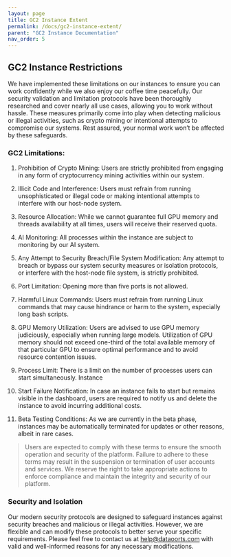 ```yaml
---
layout: page
title: GC2 Instance Extent
permalink: /docs/gc2-instance-extent/
parent: "GC2 Instance Documentation"
nav_order: 5
---
```


## GC2 Instance Restrictions
We have implemented these limitations on our instances to ensure you can work confidently while we also enjoy our coffee time peacefully. Our security validation and limitation protocols have been thoroughly researched and cover nearly all use cases, allowing you to work without hassle. These measures primarily come into play when detecting malicious or illegal activities, such as crypto mining or intentional attempts to compromise our systems. Rest assured, your normal work won’t be affected by these safeguards.

### GC2 Limitations:
1. Prohibition of Crypto Mining: Users are strictly prohibited from engaging in any form of cryptocurrency mining activities within our system.

2. Illicit Code and Interference: Users must refrain from running unsophisticated or illegal code or making intentional attempts to interfere with our host-node system.

3. Resource Allocation: While we cannot guarantee full GPU memory and threads availability at all times, users will receive their reserved quota.

4. AI Monitoring: All processes within the instance are subject to monitoring by our AI system.

5. Any Attempt to Security Breach/File System Modification: Any attempt to breach or bypass our system security measures or isolation protocols, or interfere with the host-node file system, is strictly prohibited.

6. Port Limitation: Opening more than five ports is not allowed.

7. Harmful Linux Commands: Users must refrain from running Linux commands that may cause hindrance or harm to the system, especially long bash scripts.

8. GPU Memory Utilization: Users are advised to use GPU memory judiciously, especially when running large models. Utilization of GPU memory should not exceed one-third of the total available memory of that particular GPU to ensure optimal performance and to avoid resource contention issues.

9. Process Limit: There is a limit on the number of processes users can start simultaneously. Instance

10. Start Failure Notification: In case an instance fails to start but remains visible in the dashboard, users are required to notify us and delete the instance to avoid incurring additional costs.

11. Beta Testing Conditions: As we are currently in the beta phase, instances may be automatically terminated for updates or other reasons, albeit in rare cases.

> Users are expected to comply with these terms to ensure the smooth operation and security of the platform. Failure to adhere to these terms may result in the suspension or termination of user accounts and services. We reserve the right to take appropriate actions to enforce compliance and maintain the integrity and security of our platform.


### Security and Isolation
Our modern security protocols are designed to safeguard instances against security breaches and malicious or illegal activities. However, we are flexible and can modify these protocols to better serve your specific requirements. Please feel free to contact us at [help@dataoorts.com](help@dataoorts.com) with valid and well-informed reasons for any necessary modifications.

